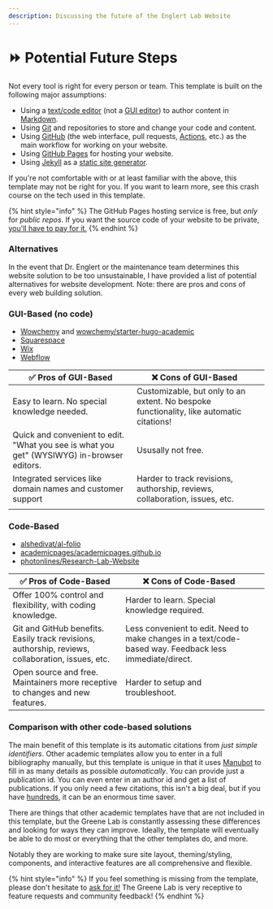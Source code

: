 ```yaml
---
description: Discussing the future of the Englert Lab Website
---
```


# ⏩ Potential Future Steps

Not every tool is right for every person or team. This template is built on the following major assumptions:

* Using a [text/code editor](https://code.visualstudio.com/) (not a [GUI editor](https://en.wikipedia.org/wiki/WYSIWYG)) to author content in [Markdown](https://www.google.com/search?q=markdown).
* Using [Git](https://www.google.com/search?q=git) and repositories to store and change your code and content.
* Using [GitHub](https://github.com/) (the web interface, pull requests, [Actions](https://github.com/features/actions), etc.) as the main workflow for working on your website.
* Using [GitHub Pages](https://www.google.com/search?q=github+pages) for hosting your website.
* Using [Jekyll](https://jekyllrb.com/) as a [static site generator](https://www.google.com/search?q=static+site+generator).

If you're not comfortable with or at least familiar with the above, this template may not be right for you. If you want to learn more, see this crash course on the tech used in this template.



{% hint style="info" %}
The GitHub Pages hosting service is free, but _only_ for _public repos_. If you want the source code of your website to be private, [you'll have to pay for it.](https://docs.github.com/en/enterprise-cloud@latest/pages/getting-started-with-github-pages/changing-the-visibility-of-your-github-pages-site)
{% endhint %}

### Alternatives

In the event that Dr. Englert or the maintenance team determines this website solution to be too unsustainable, I have provided a list of potential alternatives for website development. Note: there are pros and cons of every web building solution.

### GUI-Based (no code)

* [Wowchemy](https://wowchemy.com/) and [wowchemy/starter-hugo-academic](https://github.com/wowchemy/starter-hugo-academic)
* [Squarespace](https://www.squarespace.com/)
* [Wix](https://www.wix.com/)
* [Webflow](https://webflow.com/)

| ✅ Pros of GUI-Based                                                                        | ❌ Cons of GUI-Based                                                                      |   |
| ------------------------------------------------------------------------------------------ | ---------------------------------------------------------------------------------------- | - |
| Easy to learn. No special knowledge needed.                                                | Customizable, but only to an extent. No bespoke functionality, like automatic citations! |   |
| Quick and convenient to edit. "What you see is what you get" (WYSIWYG) in-browser editors. | Ususally not free.                                                                       |   |
| Integrated services like domain names and customer support                                 | Harder to track revisions, authorship, reviews, collaboration, issues, etc.              |   |
|                                                                                            |                                                                                          |   |

### Code-Based

* [alshedivat/al-folio](https://github.com/alshedivat/al-folio)
* [academicpages/academicpages.github.io](https://github.com/academicpages/academicpages.github.io)
* [photonlines/Research-Lab-Website](https://github.com/photonlines/Research-Lab-Website)

| ✅ Pros of Code-Based                                                                              | ❌ Cons of Code-Based                                                                                    |   |
| ------------------------------------------------------------------------------------------------- | ------------------------------------------------------------------------------------------------------- | - |
| Offer 100% control and flexibility, with coding knowledge.                                        | Harder to learn. Special knowledge required.                                                            |   |
| Git and GitHub benefits. Easily track revisions, authorship, reviews, collaboration, issues, etc. | Less convenient to edit. Need to make changes in a text/code-based way. Feedback less immediate/direct. |   |
| Open source and free. Maintainers more receptive to changes and new features.                     | Harder to setup and troubleshoot.                                                                       |   |

### Comparison with other code-based solutions

The main benefit of this template is its automatic citations from _just simple identifiers_. Other academic templates allow you to enter in a full bibliography manually, but this template is unique in that it uses [Manubot](https://manubot.org/) to fill in as many details as possible _automatically_. You can provide just a publication id. You can even enter in an author id and get a list of publications. If you only need a few citations, this isn't a big deal, but if you have [hundreds](https://greenelab.com/research/), it can be an enormous time saver.

There are things that other academic templates have that are not included in this template, but the Greene Lab is constantly assessing these differences and looking for ways they can improve. Ideally, the template will eventually be able to do most or everything that the other templates do, and more.

Notably they are working to make sure site layout, theming/styling, components, and interactive features are all comprehensive and flexible.



{% hint style="info" %}
If you feel something is missing from the template, please don't hesitate to [ask for it!](https://greene-lab.gitbook.io/lab-website-template-docs/introduction/support) The Greene Lab is very receptive to feature requests and community feedback!
{% endhint %}
